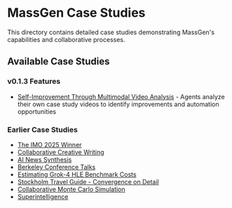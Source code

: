 # MassGen Case Studies

This directory contains detailed case studies demonstrating MassGen's capabilities and collaborative processes.

## Available Case Studies

### v0.1.3 Features

*   [Self-Improvement Through Multimodal Video Analysis](multimodal-case-study-video-analysis.md) - Agents analyze their own case study videos to identify improvements and automation opportunities

### Earlier Case Studies

*   [The IMO 2025 Winner](imo_2025_winner.md)
*   [Collaborative Creative Writing](collaborative_creative_writing.md)
*   [AI News Synthesis](diverse_ai_news.md)
*   [Berkeley Conference Talks](berkeley-conference-talks.md)
*   [Estimating Grok-4 HLE Benchmark Costs](grok_hle_cost.md)
*   [Stockholm Travel Guide - Convergence on Detail](stockholm_travel_guide.md)
*   [Collaborative Monte Carlo Simulation](nvidia_stock_prediction.md)
*   [Superintelligence](SuperIntelligence.md)

